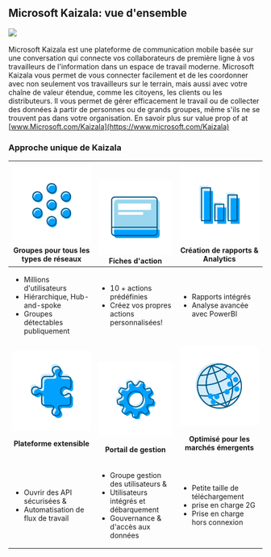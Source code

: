 ## <a name="microsoft-kaizala-an-overview"></a>Microsoft Kaizala: vue d'ensemble
![](Images/Microsoft%20kaizala%20overview.png)

Microsoft Kaizala est une plateforme de communication mobile basée sur une conversation qui connecte vos collaborateurs de première ligne à vos travailleurs de l'information dans un espace de travail moderne. Microsoft Kaizala vous permet de vous connecter facilement et de les coordonner avec non seulement vos travailleurs sur le terrain, mais aussi avec votre chaîne de valeur étendue, comme les citoyens, les clients ou les distributeurs. Il vous permet de gérer efficacement le travail ou de collecter des données à partir de personnes ou de grands groupes, même s'ils ne se trouvent pas dans votre organisation.
En savoir plus sur value prop of at [www.Microsoft.com/Kaizala](https://www.microsoft.com/Kaizala) 

### <a name="kaizalas-unique-approach"></a>Approche unique de Kaizala


| <a href="GroupsinKaizala.md"> ![](Images/Groups.png) </a> Groupes pour tous les types de réseaux | <br><br><a href="KaizalaActionCards.md">![](Images/Actioncards.png)</a>Fiches d'action |<a href="https://support.office.com/en-us/article/kaizala-reports-93e22838-5c18-4181-8d12-eca6c0b4019c?ui=en-US&rs=en-US&ad=US "> ![](Images/ReportingAnalytics.png) </a> Création de rapports & Analytics |
| ------------- | ------------- |------------- |
| <ul><li>Millions d'utilisateurs</li><li>Hiérarchique, Hub-and-spoke</li><li>Groupes détectables publiquement</li></ul>|<ul><li>10 + actions prédéfinies</li><li>Créez vos propres actions personnalisées!</li></ul>|<ul><li>Rapports intégrés</li><li>Analyse avancée avec PowerBI</li></ul>|
| <a href="https://docs.microsoft.com/en-us/kaizala/connectors/setup">![](Images/ExtensiblePlatform.png)</a><p align="center"><b>Plateforme extensible</b></p> | <br><br><a href="KaizalaManagementPortal.md">![](Images/ManagementPortal.png)</a> <p align="center"><b>Portail de gestion</b></p> | <a href="https://www.microsoft.com/kaizala">![](Images/Optimized.png)</a><p align="center"><b>Optimisé pour les marchés émergents</b></p> |
| <ul><li>Ouvrir des API sécurisées & </li><li>Automatisation de flux de travail</li></ul>|<ul><li>Groupe gestion des utilisateurs &</li><li>Utilisateurs intégrés et débarquement</li><li>Gouvernance & d'accès aux données</li></ul>|<ul><li>Petite taille de téléchargement</li><li>prise en charge 2G</li><li>Prise en charge hors connexion</li></ul>|
